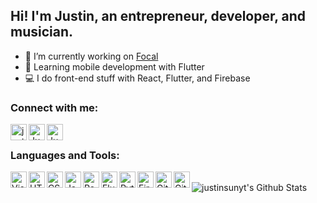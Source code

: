 ## Hi! I'm Justin, an entrepreneur, developer, and musician.

- 🚀 I’m currently working on [Focal][focal]
- 🌱 Learning mobile development with Flutter
- 💻 I do front-end stuff with React, Flutter, and Firebase

### Connect with me:

[<img align="left" alt="justinsun.me" width="26px" src="https://img.icons8.com/material-rounded/48/000000/globe--v1.png" />][website]
[<img align="left" alt="Justin Sun | YouTube" width="26px" src="https://img.icons8.com/ios-filled/48/000000/youtube-play.png" />][youtube]
[<img align="left" alt="Justin Sun | LinkedIn" width="26px" src="https://img.icons8.com/android/48/000000/linkedin.png" />][linkedin]

<br />

### Languages and Tools:

<img align="left" alt="Visual Studio Code" width="26px" src="https://img.icons8.com/color/48/000000/visual-studio-code-2019.png" />
<img align="left" alt="HTML5" width="26px" src="https://img.icons8.com/color/48/000000/html-5.png" />
<img align="left" alt="CSS3" width="26px" src="https://img.icons8.com/color/48/000000/css3.png" />
<img align="left" alt="JavaScript" width="26px" src="https://img.icons8.com/color/48/000000/javascript.png" />
<img align="left" alt="React" width="26px" src="https://img.icons8.com/plasticine/100/000000/react.png" />
<img align="left" alt="Flutter" width="26px" src="https://img.icons8.com/color/48/000000/flutter.png" />
<img align="left" alt="Python" width="26px" src="https://img.icons8.com/color/48/000000/python.png" />
<img align="left" alt="Firebase" width="26px" src="https://img.icons8.com/color/48/000000/firebase.png" />
<img align="left" alt="Git" width="26px" src="https://img.icons8.com/color/48/000000/git.png" />
<img align="left" alt="GitHub" width="26px" src="https://img.icons8.com/ios-glyphs/30/000000/github.png" />

<br />

<img align="left" alt="justinsunyt's Github Stats" src="https://github-readme-stats.vercel.app/api?username=justinsunyt&hide=issues,contribs&count_private=true&show_icons=true" />

[website]: https://justinsun.me
[youtube]: https://www.youtube.com/channel/UCq52u1VcV_IyI8TYgNqWZMg
[linkedin]: https://linkedin.com/in/justinsunyt
[focal]: https://focal.technology

